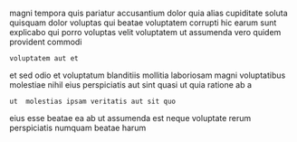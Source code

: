 <!--
title: Assimilated scalable architecture
author: Meaghan
date: 2014-11-17-1431
link: 2014-11-17-1431-assimilated-scalable-architecture
tags: [OSX,inject,Technology,Chrome]
-->

 magni tempora quis pariatur accusantium dolor quia alias
cupiditate soluta quisquam
dolor voluptas qui beatae voluptatem corrupti hic earum sunt
explicabo qui porro voluptas velit
voluptatem ut assumenda vero quidem  provident commodi
 	voluptatem aut et
 et sed
odio et voluptatum blanditiis mollitia  laboriosam
magni voluptatibus molestiae nihil eius perspiciatis  aut sint quasi
 ut quia ratione ab a
 	ut  molestias ipsam veritatis aut sit quo
eius esse beatae ea ab ut assumenda est neque
voluptate rerum perspiciatis numquam beatae harum
